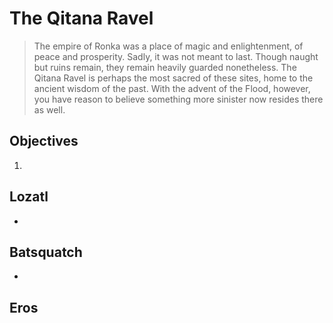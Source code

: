 # The Qitana Ravel

> The empire of Ronka was a place of magic and enlightenment, of peace and prosperity. Sadly, it was not meant to last. Though naught but ruins remain, they remain heavily guarded nonetheless. The Qitana Ravel is perhaps the most sacred of these sites, home to the ancient wisdom of the past. With the advent of the Flood, however, you have reason to believe something more sinister now resides there as well.

## Objectives

1.

## Lozatl

-

## Batsquatch

-

## Eros
